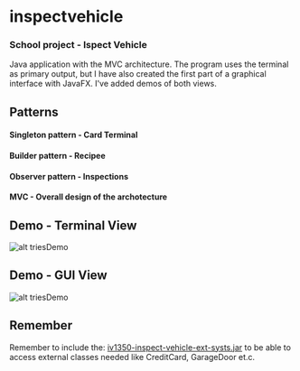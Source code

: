 # inspectvehicle

### School project - Ispect Vehicle
Java application with the MVC architecture. The program uses the terminal as primary output, but I have also created the first part of a graphical interface with JavaFX. I've added demos of both views.

## Patterns
#### Singleton pattern - Card Terminal
#### Builder pattern - Recipee
#### Observer pattern - Inspections
#### MVC - Overall design of the archotecture

## Demo - Terminal View
![alt triesDemo](https://github.com/seph314/inspectVehicle/blob/master/inspectVehicleDemo2.gif)

## Demo - GUI View
![alt triesDemo](https://github.com/seph314/inspectVehicle/blob/master/inspectVehicleDemoGUI.gif)

## Remember
Remember to include the: [iv1350-inspect-vehicle-ext-systs.jar](https://gits-15.sys.kth.se/andpet52/inspectvehicle/blob/master/iv1350-inspect-vehicle-ext-systs.jar) to be able to access external classes needed like CreditCard, GarageDoor et.c.
